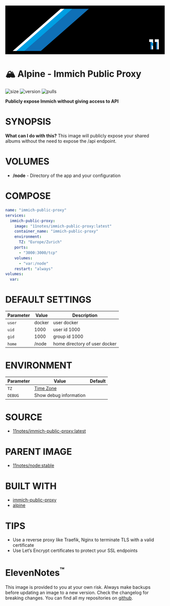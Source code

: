 ![Banner](https://github.com/11notes/defaults/blob/main/static/img/banner.png?raw=true)

# 🏔️ Alpine - Immich Public Proxy
![size](https://img.shields.io/docker/image-size/11notes/immich-public-proxy/latest?color=0eb305) ![version](https://img.shields.io/docker/v/11notes/immich-public-proxy/latest?color=eb7a09) ![pulls](https://img.shields.io/docker/pulls/11notes/immich-public-proxy?color=2b75d6)

**Publicly expose Immich without giving access to API**

# SYNOPSIS
**What can I do with this?** This image will publicly expose your shared albums without the need to expose the /api endpoint.

# VOLUMES
* **/node** - Directory of the app and your configuration

# COMPOSE
```yaml
name: "immich-public-proxy"
services:
  immich-public-proxy:
    image: "11notes/immich-public-proxy:latest"
    container_name: "immich-public-proxy"
    environment:
      TZ: "Europe/Zurich"
    ports:
      - "3000:3000/tcp"
    volumes:
      - "var:/node"
    restart: "always"
volumes:
  var:
```

# DEFAULT SETTINGS
| Parameter | Value | Description |
| --- | --- | --- |
| `user` | docker | user docker |
| `uid` | 1000 | user id 1000 |
| `gid` | 1000 | group id 1000 |
| `home` | /node | home directory of user docker |

# ENVIRONMENT
| Parameter | Value | Default |
| --- | --- | --- |
| `TZ` | [Time Zone](https://en.wikipedia.org/wiki/List_of_tz_database_time_zones) | |
| `DEBUG` | Show debug information | |

# SOURCE
* [11notes/immich-public-proxy:latest](https://github.com/11notes/docker-immich-public-proxy/tree/latest)

# PARENT IMAGE
* [11notes/node:stable](https://hub.docker.com/r/11notes/node)

# BUILT WITH
* [immich-public-proxy](https://github.com/alangrainger/immich-public-proxy)
* [alpine](https://alpinelinux.org)

# TIPS
* Use a reverse proxy like Traefik, Nginx to terminate TLS with a valid certificate
* Use Let’s Encrypt certificates to protect your SSL endpoints

# ElevenNotes<sup>™️</sup>
This image is provided to you at your own risk. Always make backups before updating an image to a new version. Check the changelog for breaking changes. You can find all my repositories on [github](https://github.com/11notes).
    